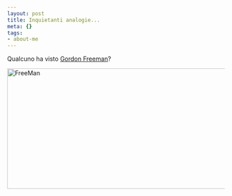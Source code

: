 ```yaml
--- 
layout: post
title: Inquietanti analogie...
meta: {}
tags: 
- about-me
---
```

Qualcuno ha visto [Gordon Freeman](http://www.google.it/search?q=gordon+freeman)?  
  
<img src="http://fast.mgpf.it//2009/09/FreeMan-540x279.jpg" alt="FreeMan" title="FreeMan" width="540" height="279" class="aligncenter size-medium wp-image-1545" /> 
